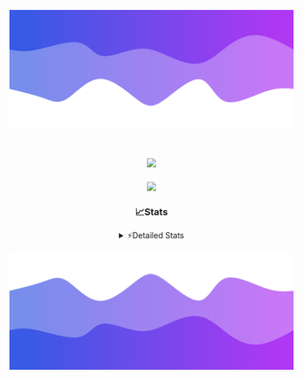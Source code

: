 ![Header](./header.png)
<div align="center">

<h1 align="center">
  <a href="https://git.io/typing-svg">
    <img src="https://readme-typing-svg.herokuapp.com/?lines=Hello,+There!+%F0%9F%91%8B;This+is+chicho.;Owner+on+Ocean;&center=true&size=25">
  </a>
</h1>
  
<p align="center">
  <img src="https://lanyard.cnrad.dev/api/852683595378196480" />
</p>

### 📈Stats
<details>
    <summary> ⚡Detailed Stats</summary>
    <br/>

<!--START_SECTION:waka-->
![Code Time](http://img.shields.io/badge/Code%20Time-864%20hrs%2042%20mins-blue)

![Profile Views](http://img.shields.io/badge/Profile%20Views-1-blue)

**🐱 My GitHub Data** 

> 📦 83.1 kB Used in GitHub's Storage 
 > 
> 🏆 29 Contributions in the Year 2024
 > 
> 🚫 Not Opted to Hire
 > 
> 📜 15 Public Repositories 
 > 
> 🔑 9 Private Repositories 
 > 
**I'm a Night 🦉** 

```text
🌞 Morning                25 commits          ██░░░░░░░░░░░░░░░░░░░░░░░   06.14 % 
🌆 Daytime                65 commits          ████░░░░░░░░░░░░░░░░░░░░░   15.97 % 
🌃 Evening                174 commits         ███████████░░░░░░░░░░░░░░   42.75 % 
🌙 Night                  143 commits         █████████░░░░░░░░░░░░░░░░   35.14 % 
```
📅 **I'm Most Productive on Tuesday** 

```text
Monday                   26 commits          ██░░░░░░░░░░░░░░░░░░░░░░░   06.39 % 
Tuesday                  111 commits         ███████░░░░░░░░░░░░░░░░░░   27.27 % 
Wednesday                81 commits          █████░░░░░░░░░░░░░░░░░░░░   19.90 % 
Thursday                 63 commits          ████░░░░░░░░░░░░░░░░░░░░░   15.48 % 
Friday                   47 commits          ███░░░░░░░░░░░░░░░░░░░░░░   11.55 % 
Saturday                 43 commits          ███░░░░░░░░░░░░░░░░░░░░░░   10.57 % 
Sunday                   36 commits          ██░░░░░░░░░░░░░░░░░░░░░░░   08.85 % 
```


📊 **This Week I Spent My Time On** 

```text
🕑︎ Time Zone: America/Argentina/Buenos_Aires

💬 Programming Languages: 
Python                   32 mins             ██████████████████░░░░░░░   72.53 % 
HTML                     12 mins             ███████░░░░░░░░░░░░░░░░░░   27.47 % 

🔥 Editors: 
Cursor                   44 mins             █████████████████████████   100.00 % 

🐱‍💻 Projects: 
Unknown Project          44 mins             █████████████████████████   100.00 % 

💻 Operating System: 
Windows                  44 mins             █████████████████████████   100.00 % 
```

**I Mostly Code in JavaScript** 

```text
JavaScript               8 repos             ███████░░░░░░░░░░░░░░░░░░   26.67 % 
HTML                     7 repos             ██████░░░░░░░░░░░░░░░░░░░   23.33 % 
Astro                    1 repo              █░░░░░░░░░░░░░░░░░░░░░░░░   03.33 % 
TypeScript               1 repo              █░░░░░░░░░░░░░░░░░░░░░░░░   03.33 % 
SCSS                     1 repo              █░░░░░░░░░░░░░░░░░░░░░░░░   03.33 % 
```




 Last Updated on 31/10/2024 15:16:51 UTC
<!--END_SECTION:waka-->
</details>

![Footer](./footer.png)
